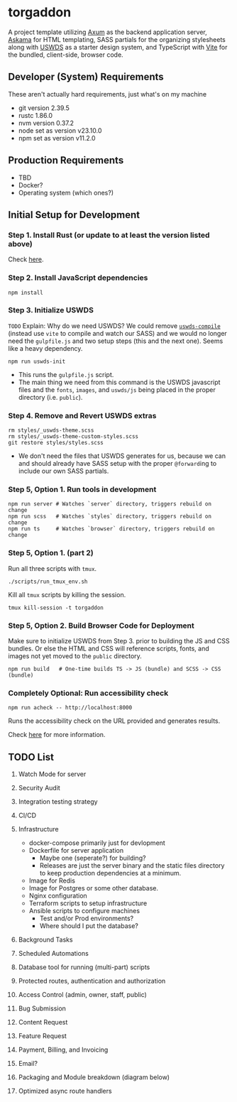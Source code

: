 # torgaddon

A project template utilizing [Axum](https://github.com/tokio-rs/axum) as the backend application server, [Askama](https://github.com/askama-rs/askama) for HTML templating, SASS partials for the organizing stylesheets along with [USWDS](https://designsystem.digital.gov/) as a starter design system, and TypeScript with [Vite](https://vite.dev/) for the bundled, client-side, browser code.

## Developer (System) Requirements

These aren't actually hard requirements, just what's on my machine

- git version 2.39.5
- rustc 1.86.0
- nvm version 0.37.2
- node set as version v23.10.0
- npm set as version v11.2.0

## Production Requirements

- TBD
- Docker?
- Operating system (which ones?)

## Initial Setup for Development

### Step 1. Install Rust (or update to at least the version listed above)

Check [here](https://doc.rust-lang.org/book/ch01-01-installation.html#installing-rustup-on-linux-or-macos).

### Step 2. Install JavaScript dependencies

```shell
npm install
```

### Step 3. Initialize USWDS

`TODO` Explain: Why do we need USWDS? We could remove [`uswds-compile`](https://github.com/uswds/uswds-compile) (instead use `vite` to compile and watch our SASS) and we would no longer need the `gulpfile.js` and two setup steps (this and the next one). Seems like a heavy dependency.

```shell
npm run uswds-init
```

- This runs the `gulpfile.js` script.
- The main thing we need from this command is the USWDS javascript files and the `fonts`, `images`, and `uswds/js` being placed in the proper directory (i.e. `public`).

### Step 4. Remove and Revert USWDS extras

```shell
rm styles/_uswds-theme.scss
rm styles/_uswds-theme-custom-styles.scss
git restore styles/styles.scss
```

- We don't need the files that USWDS generates for us, because we can and should already have SASS setup with the proper `@forward`ing to include our own SASS partials.

### Step 5, Option 1. Run tools in development

```shell
npm run server # Watches `server` directory, triggers rebuild on change
npm run scss   # Watches `styles` directory, triggers rebuild on change
npm run ts     # Watches `browser` directory, triggers rebuild on change
```

### Step 5, Option 1. (part 2)

Run all three scripts with `tmux`.

```shell
./scripts/run_tmux_env.sh
```

Kill all `tmux` scripts by killing the session.

```shell
tmux kill-session -t torgaddon
```

### Step 5, Option 2. Build Browser Code for Deployment

Make sure to initialize USWDS from Step 3. prior to building the JS and CSS bundles. Or else the HTML and CSS will reference scripts, fonts, and images not yet moved to the `public` directory.

```shell
npm run build   # One-time builds TS -> JS (bundle) and SCSS -> CSS (bundle)
```

### Completely Optional: Run accessibility check

```shell
npm run acheck -- http://localhost:8000
```

Runs the accessibility check on the URL provided and generates results.

Check [here](https://www.npmjs.com/package/accessibility-checker#Configuration) for more information.

## TODO List

1. Watch Mode for server
1. Security Audit
1. Integration testing strategy

1. CI/CD
1. Infrastructure

   - docker-compose primarily just for devlopment
   - Dockerfile for server application
     - Maybe one (seperate?) for building?
     - Releases are just the server binary and the static files directory to keep production dependencies at a minimum.
   - Image for Redis
   - Image for Postgres or some other database.
   - Nginx configuration
   - Terraform scripts to setup infrastructure
   - Ansible scripts to configure machines
     - Test and/or Prod environments?
     - Where should I put the database?

1. Background Tasks
1. Scheduled Automations

1. Database tool for running (multi-part) scripts

1. Protected routes, authentication and authorization
1. Access Control (admin, owner, staff, public)

1. Bug Submission
1. Content Request
1. Feature Request
1. Payment, Billing, and Invoicing

1. Email?

1. Packaging and Module breakdown (diagram below)
1. Optimized async route handlers

